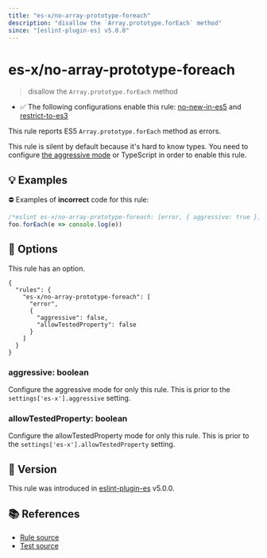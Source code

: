 ```yaml
---
title: "es-x/no-array-prototype-foreach"
description: "disallow the `Array.prototype.forEach` method"
since: "[eslint-plugin-es] v5.0.0"
---
```


# es-x/no-array-prototype-foreach
> disallow the `Array.prototype.forEach` method

- ✅ The following configurations enable this rule: [no-new-in-es5] and [restrict-to-es3]

This rule reports ES5 `Array.prototype.forEach` method as errors.

This rule is silent by default because it's hard to know types. You need to configure [the aggressive mode](https://github.com/eslint-community/eslint-plugin-es-x/tree/master/docs/#the-aggressive-mode) or TypeScript in order to enable this rule.

## 💡 Examples

⛔ Examples of **incorrect** code for this rule:

<eslint-playground type="bad">

```js
/*eslint es-x/no-array-prototype-foreach: [error, { aggressive: true }] */
foo.forEach(e => console.log(e))
```

</eslint-playground>

## 🔧 Options

This rule has an option.

```jsonc
{
  "rules": {
    "es-x/no-array-prototype-foreach": [
      "error",
      {
        "aggressive": false,
        "allowTestedProperty": false
      }
    ]
  }
}
```

### aggressive: boolean

Configure the aggressive mode for only this rule.
This is prior to the `settings['es-x'].aggressive` setting.

### allowTestedProperty: boolean

Configure the allowTestedProperty mode for only this rule.
This is prior to the `settings['es-x'].allowTestedProperty` setting.

## 🚀 Version

This rule was introduced in [eslint-plugin-es] v5.0.0.

[eslint-plugin-es]: https://github.com/mysticatea/eslint-plugin-es

## 📚 References

- [Rule source](https://github.com/eslint-community/eslint-plugin-es-x/blob/master/lib/rules/no-array-prototype-foreach.js)
- [Test source](https://github.com/eslint-community/eslint-plugin-es-x/blob/master/tests/lib/rules/no-array-prototype-foreach.js)

[no-new-in-es5]: ../configs/index.md#no-new-in-es5
[restrict-to-es3]: ../configs/index.md#restrict-to-es3
